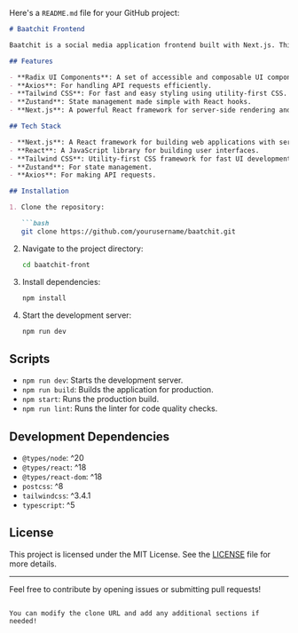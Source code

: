 Here's a `README.md` file for your GitHub project:

```markdown
# Baatchit Frontend

Baatchit is a social media application frontend built with Next.js. This project aims to create an interactive social platform with modern design components and responsive user experience.

## Features

- **Radix UI Components**: A set of accessible and composable UI components for React applications.
- **Axios**: For handling API requests efficiently.
- **Tailwind CSS**: For fast and easy styling using utility-first CSS.
- **Zustand**: State management made simple with React hooks.
- **Next.js**: A powerful React framework for server-side rendering and static website generation.

## Tech Stack

- **Next.js**: A React framework for building web applications with server-side rendering and static site generation.
- **React**: A JavaScript library for building user interfaces.
- **Tailwind CSS**: Utility-first CSS framework for fast UI development.
- **Zustand**: For state management.
- **Axios**: For making API requests.

## Installation

1. Clone the repository:

   ```bash
   git clone https://github.com/yourusername/baatchit.git
   ```

2. Navigate to the project directory:

   ```bash
   cd baatchit-front
   ```

3. Install dependencies:

   ```bash
   npm install
   ```

4. Start the development server:

   ```bash
   npm run dev
   ```

## Scripts

- `npm run dev`: Starts the development server.
- `npm run build`: Builds the application for production.
- `npm start`: Runs the production build.
- `npm run lint`: Runs the linter for code quality checks.


## Development Dependencies

- `@types/node`: ^20
- `@types/react`: ^18
- `@types/react-dom`: ^18
- `postcss`: ^8
- `tailwindcss`: ^3.4.1
- `typescript`: ^5

## License

This project is licensed under the MIT License. See the [LICENSE](LICENSE) file for more details.

---

Feel free to contribute by opening issues or submitting pull requests!
```

You can modify the clone URL and add any additional sections if needed!